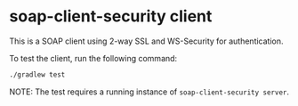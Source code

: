 # soap-client-security client

This is a SOAP client using 2-way SSL and WS-Security for authentication.

To test the client, run the following command:
```bash
./gradlew test
```

NOTE: The test requires a running instance of `soap-client-security server`.
